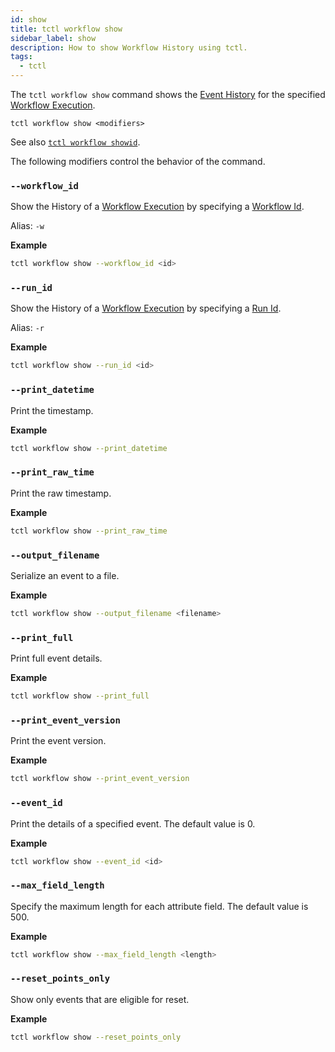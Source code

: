 ```yaml
---
id: show
title: tctl workflow show
sidebar_label: show
description: How to show Workflow History using tctl.
tags:
  - tctl
---
```


The `tctl workflow show` command shows the [Event History](/concepts/what-is-an-event-history) for the specified [Workflow Execution](/concepts/what-is-a-workflow-execution).

`tctl workflow show <modifiers>`

See also [`tctl workflow showid`](/tctl-v1/workflow/showid).

The following modifiers control the behavior of the command.

### `--workflow_id`

Show the History of a [Workflow Execution](/concepts/what-is-a-workflow-execution) by specifying a [Workflow Id](/concepts/what-is-a-workflow-id).

Alias: `-w`

**Example**

```bash
tctl workflow show --workflow_id <id>
```

### `--run_id`

Show the History of a [Workflow Execution](/concepts/what-is-a-workflow-execution) by specifying a [Run Id](/concepts/what-is-a-run-id).

Alias: `-r`

**Example**

```bash
tctl workflow show --run_id <id>
```

### `--print_datetime`

Print the timestamp.

**Example**

```bash
tctl workflow show --print_datetime
```

### `--print_raw_time`

Print the raw timestamp.

**Example**

```bash
tctl workflow show --print_raw_time
```

### `--output_filename`

Serialize an event to a file.

**Example**

```bash
tctl workflow show --output_filename <filename>
```

### `--print_full`

Print full event details.

**Example**

```bash
tctl workflow show --print_full
```

### `--print_event_version`

Print the event version.

**Example**

```bash
tctl workflow show --print_event_version
```

### `--event_id`

Print the details of a specified event.
The default value is 0.

**Example**

```bash
tctl workflow show --event_id <id>
```

### `--max_field_length`

Specify the maximum length for each attribute field.
The default value is 500.

**Example**

```bash
tctl workflow show --max_field_length <length>
```

### `--reset_points_only`

Show only events that are eligible for reset.

**Example**

```bash
tctl workflow show --reset_points_only
```
